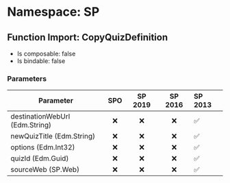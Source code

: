 # Namespace: SP

## Function Import: CopyQuizDefinition

- Is composable: false
- Is bindable: false

### Parameters

Parameter | SPO | SP 2019 | SP 2016 | SP 2013
----------|:---:|:-------:|:-------:|:-------
destinationWebUrl (Edm.String) | ❌ | ❌ | ❌ | ✅
newQuizTitle (Edm.String) | ❌ | ❌ | ❌ | ✅
options (Edm.Int32) | ❌ | ❌ | ❌ | ✅
quizId (Edm.Guid) | ❌ | ❌ | ❌ | ✅
sourceWeb (SP.Web) | ❌ | ❌ | ❌ | ✅